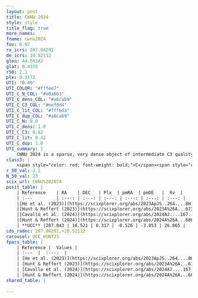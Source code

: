 ```yaml
---
layout: post
title: CWNU 2024
style: style
title_flag: true
more_names: 
fname: cwnu2024
fov: 0.07
ra_icrs: 287.84291
de_icrs: 10.52112
glon: 44.56342
glat: 0.4155
r50: 2.1
plx: 0.3173
UTI: "0.49"
UTI_COLOR: "#fffee7"
UTI_C_N_COL: "#e0a6b3"
UTI_C_dens_COL: "#a6cab9"
UTI_C_C3_COL: "#eef8d4"
UTI_C_lit_COL: "#fff6da"
UTI_C_dup_COL: "#a6cab9"
UTI_C_N: 0.0
UTI_C_dens: 1.0
UTI_C_C3: 0.62
UTI_C_lit: 0.42
UTI_C_dup: 1.0
UTI_summary: |
    CWNU 2024 is a sparse, very dense object of intermediate C3 quality. It was recently reported in the literature.<br><br><span style="color: #99180f; font-weight: bold;">Warning: </span>contains less than 25 stars with <i>P>0.5</i> estimated.
class3: |
    <span style="color: red; font-weight: bold;">C</span><span style="color: green; font-weight: bold;">A</span>
r_50_val: 2.1
N_50_val: 23
scix_url: CWNU%202024
posit_table: |
    | Reference    | RA    | DEC   | Plx  | pmRA  | pmDE   |  Rv  |
    | :---         | :---: | :---: | :---: | :---: | :---: | :---: |
    |[He et al. (2023)](https://scixplorer.org/abs/2023ApJS..264....8H) | 287.844 | 10.531 | 0.34 | -0.512 | -3.045 | 26.07 |
    |[Hunt & Reffert (2023)](https://scixplorer.org/abs/2023A%26A...673A.114H) | 287.844 | 10.525 | 0.318 | -0.512 | -3.051 | 26.072 |
    |[Cavallo et al. (2024)](https://scixplorer.org/abs/2024AJ....167...12C) | 287.844 | 10.534 | 0.319 | -- | -- | -- |
    |[Hunt & Reffert (2024)](https://scixplorer.org/abs/2024A%26A...686A..42H) | 287.844 | 10.525 | 0.318 | -0.512 | -3.051 | 26.072 |
    | **UCC** |287.843 | 10.521 | 0.317 | -0.526 | -3.053 | 26.065 | 
cds_radec: 287.84291,+10.52112
carousel: UCC_HUNT23
fpars_table: |
    | Reference |  Values |
    | :---  |  :---:  |
    | [He et al. (2023)](https://scixplorer.org/abs/2023ApJS..264....8H) | `A0=4.15, m-M=12.1, logAge=8.95` |
    | [Hunt & Reffert (2023)](https://scixplorer.org/abs/2023A%26A...673A.114H) | `AV50=4.337, diffAV50=0.306, MOD50=12.24, logAge50=8.494` |
    | [Cavallo et al. (2024)](https://scixplorer.org/abs/2024AJ....167...12C) | `AV50=4.52, dMod50=12.62, logAge50=8.35, [Fe/H]50=-0.05` |
    | [Hunt & Reffert (2024)](https://scixplorer.org/abs/2024A%26A...686A..42H) | `MassJ=445.200` |
shared_table: |
    
---
```

